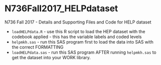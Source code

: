 # N736Fall2017_HELPdataset

N736 Fall 2017 - Details and Supporting Files and Code for HELP dataset

* `loadHELPdata.R` - use this R script to load the HEP dataset with the codebook applied - this has the variable labels and coded levels
* `helpmkh.sas` - run this SAS program first to load the data into SAS with the correct FORMATTING
* `loadHELPdata.sas` - run this SAS program AFTER running `helpmkh.sas` to get the dataset into your WORK library.
